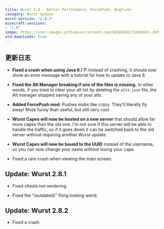 ```yaml
---
title: Wurst 2.8 - Better Performance, ForcePush, Bugfixes
category: Wurst Update
wurst-version: "2.8.2"
minecraft-versions:
- "1.8"
image: https://user-images.githubusercontent.com/10100202/31046501-c0d9628e-a5f9-11e7-817c-f2c9a2afbda1.jpg
old-downloads: true
---
```

## 更新日志

- **Fixed a crash when using Java 6 / 7:** Instead of crashing, it should now show an error message with a tutorial for how to update to Java 8.

- **Fixed the Alt Manager breaking if one of the files is missing.** In other words, if you tried to clear your alt list by deleting the `alts.json` file, the Alt manager stopped saving any of your alts.

- **Added ForcePush mod**: Pushes mobs like crazy. They'll literally fly away! More funny than useful, but still very cool.

- **Wurst Capes will now be hosted on a new server** that should allow far more capes than the old one. I'm not sure if this server will be able to handle the traffic, so if it goes down it can be switched back to the old server without requiring another Wurst update.

- **Wurst Capes will now be bound to the UUID** instead of the username, so you can now change your name without losing your cape.

- Fixed a rare crash when viewing the main screen.

## Update: Wurst 2.8.1

- Fixed chests not rendering.

- Fixed the "(outdated)" thing looking weird.

## Update: Wurst 2.8.2

- Fixed a crash.
